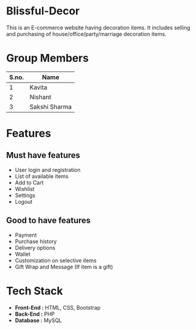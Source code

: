 # Blissful-Decor

This is an E-commerce website having decoration items. It includes selling and purchasing of house/office/party/marriage decoration items.

# Group Members

S.no.| Name
---- | -------
1    | Kavita
2    | Nishant
3    | Sakshi Sharma


# Features

## Must have features

* User login and registration 
* List of available items
* Add to Cart 
* Wishlist
* Settings
* Logout 

## Good to have features

* Payment
* Purchase history
* Delivery options
* Wallet
* Customization on selective items
* Gift Wrap and Message (If item is a gift)

# Tech Stack
* **Front-End :** HTML, CSS, Bootstrap
* **Back-End :** PHP
*  **Database :** MySQL 
